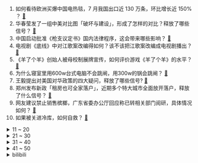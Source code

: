 1. 如何看待欧洲买爆中国电热毯，7 月我国出口近 130 万条，环比增长近 150% ？ [:link:](https://www.zhihu.com/question/555487932)
2. 华春莹发了一组中美对比图「破坏与建设」，形成了怎样的对比？释放了哪些信号？ [:link:](https://www.zhihu.com/question/555509528)
3. 中国启动批准《枪支议定书》国内法律程序，这会带来哪些影响？ [:link:](https://www.zhihu.com/question/555487277)
4. 电视剧《底线》中对江歌案改编得如何？该不该把江歌案改编成电视剧播出？ [:link:](https://www.zhihu.com/question/555202865)
5. 《羊了个羊》创始人被母校制展牌宣传，如何评价游戏《羊了个羊》的水平？ [:link:](https://www.zhihu.com/question/555490265)
6. 为什么寝室里用600w台式电脑不会跳闸，用300w的锅会跳闸？ [:link:](https://www.zhihu.com/question/554453806)
7. 王毅提出对美国对华政策的四大疑问，释放了哪些信号? [:link:](https://www.zhihu.com/question/555222399)
8. 郑州发布新政「租房也可全家落户」，近期多个特大城市全面放开落户，释放了什么信号？ [:link:](https://www.zhihu.com/question/555478915)
9. 网友建议禁止销售槟榔，广东省委办公厅回应称已转相关部门阅研，具体情况如何？ [:link:](https://www.zhihu.com/question/555479240)
10. 如果被关进冷库，如何自救？ [:link:](https://www.zhihu.com/question/347002645)
<details>
<summary>11 ~ 20</summary>

11. 如何看待部分简体中文输入法的初始选字程序中，「嗯」的拼音为「en」？ [:link:](https://www.zhihu.com/question/554210152)
12. 《西游记》里人参果吃了也可以长生不老，可为什么没有妖怪去抢？ [:link:](https://www.zhihu.com/question/478213511)
13. 学习成绩真的和智商有关吗？ [:link:](https://www.zhihu.com/question/281730021)
14. 如何看待所罗门群岛总理称「自与中国建交以来，我们就接连不断地遭到外部横加指责与恐吓」？ [:link:](https://www.zhihu.com/question/555349397)
15. 如果乌克兰收复失地，并且对俄罗斯展开特别军事行动，去纳粹化，会对俄甚至欧洲产生什么影响? [:link:](https://www.zhihu.com/question/554766839)
16. 为啥 North Korea 翻译成「朝鲜」，South Korea 却翻译成「韩国」？有什么典故吗？ [:link:](https://www.zhihu.com/question/56232298)
17. 俄罗斯不打乌克兰这一仗，会有什么后果？ [:link:](https://www.zhihu.com/question/555205279)
18. 如何看待各大厂 2023 秋招、校招的招聘人数？ [:link:](https://www.zhihu.com/question/553998127)
19. 为什么搭载鸿蒙的华为mate50的4G网速比搭载iOS的苹果的5G还要快？ [:link:](https://www.zhihu.com/question/552722887)
20. 如果现代的剑道冠军放在古代，能成为一个杀敌无数的剑圣吗？ [:link:](https://www.zhihu.com/question/555228559)
</details>
<details>
<summary>21 ~ 30</summary>

21. 如何看待南京信息工程大学信息工程系改名元宇宙工程系？ [:link:](https://www.zhihu.com/question/555284488)
22. 为什么大部分民宿，投了不少钱，却不挣钱？ [:link:](https://www.zhihu.com/question/470690240)
23. 为什么国内没有进口的日本牛奶？ [:link:](https://www.zhihu.com/question/22230063)
24. 如果初一初二不努力，初三再努力还有机会上高中吗？ [:link:](https://www.zhihu.com/question/549606085)
25. 9 月 25 日的挑战者杯北京 WB 4:3 重庆狼队晋级四强，如何评价这场比赛？ [:link:](https://www.zhihu.com/question/555548063)
26. 能源成本飙升，德国 90 年面包老店不堪重负将关门，如今欧洲经济具体情况如何？哪些信息值得关注？ [:link:](https://www.zhihu.com/question/555205582)
27. 霸王龙能击毁二战轻型坦克吗？ [:link:](https://www.zhihu.com/question/40200453)
28. 初一没好好学，初二还有救吗？ [:link:](https://www.zhihu.com/question/555084898)
29. 如何评价 7 月新番动画《契约之吻》第十三集？ [:link:](https://www.zhihu.com/question/555443921)
30. 怎么补充脸上的胶原蛋白？ [:link:](https://www.zhihu.com/question/548178351)
</details>
<details>
<summary>31 ~ 40</summary>

31. 如何评价快递员偷走价值 38 万元金条，供称「看到高运费有保价起了贼心」？ [:link:](https://www.zhihu.com/question/555313034)
32. Netflix 版《三体》剧集发布首支片花，有哪些值得挖掘的细节？ [:link:](https://www.zhihu.com/question/555454628)
33. 电视剧《底线》有哪些细思极恐的细节？ [:link:](https://www.zhihu.com/question/554401277)
34. 欧盟能源是完全压在俄罗斯身上吗？ [:link:](https://www.zhihu.com/question/545377755)
35. 如何评价《明日方舟》主线动画《黎明前奏》定档PV？ [:link:](https://www.zhihu.com/question/555402368)
36. 为什么不少番剧中都描写因为勇者过于强大而被人们害怕且疏远，现实中会如何? [:link:](https://www.zhihu.com/question/530234309)
37. 从事前端开发的你，如今过的怎么样了？ [:link:](https://www.zhihu.com/question/532965157)
38. 2022 年柏林马拉松基普乔格以 2 小时 1 分 9 秒夺冠并再次刷新世界纪录，如何评价他的表现？ [:link:](https://www.zhihu.com/question/555509023)
39. 青岛一女子未做核酸超四天并拒扫场所码，被行拘五日，此事件起到了哪些警示作用？ [:link:](https://www.zhihu.com/question/554937874)
40. 2022 女排世锦赛中国女排首战 3:0 击败阿根廷迎来开门红，如何评价本场比赛女排的表现？ [:link:](https://www.zhihu.com/question/555533168)
</details>
<details>
<summary>41 ~ 50</summary>

41. 北京地铁 10 号线信号故障，部分列车晚点，目前故障已修复，你的出行受到影响了吗？ [:link:](https://www.zhihu.com/question/555560986)
42. 理发师悖论怎么破？ [:link:](https://www.zhihu.com/question/24571563)
43. AMD 表示没有必要单独创建一种能效核心 E 核，拒绝异构大小核 CPU，如何看待此事？ [:link:](https://www.zhihu.com/question/554643904)
44. 怎样挑中一款降噪和音质都很能打的耳机？ [:link:](https://www.zhihu.com/question/555221013)
45. 建设银行拟出资设立 300 亿住房租赁基金，投资房企存量资产改造为租赁住房，对房产和租房市场有何影响？ [:link:](https://www.zhihu.com/question/555260023)
46. 可以告诉我一个不讨厌学习的理由吗? [:link:](https://www.zhihu.com/question/555361162)
47. 怎么看待《欢乐颂》结局樊胜美和王柏川因为房产证写谁名字分手？ [:link:](https://www.zhihu.com/question/60332816)
48. 英镑兑美元跌超 3％，报 1.09，创 2020 年 3 月来最大跌幅，这意味着什么？将产生哪些影响？ [:link:](https://www.zhihu.com/question/555219724)
49. 俄方称打击多个乌目标消灭 300 多人，乌方称在多地反击，具体情况如何？俄乌冲突最新局势如何？ [:link:](https://www.zhihu.com/question/555453353)
50. 名字特别难听是种怎样的体验？ [:link:](https://www.zhihu.com/question/33599039)
</details><details>
<summary>bilibili</summary>

1. 2022年「原神生日会」 [:link:](//www.bilibili.com/video/BV1ZP411J7vN)
2. 陷入无限循环的旋律！周五猜歌中文特辑来了！ [:link:](//www.bilibili.com/video/BV1Ae4y1C75q)
3. 【原神生日会】如果突然想起我 [:link:](//www.bilibili.com/video/BV1tG4y1B7xU)
4. 这些不是全国统一的吗？ [:link:](//www.bilibili.com/video/BV19N4y1N7Yj)
5. 这都是些啥啊??? [:link:](//www.bilibili.com/video/BV1X14y1Y7Zq)
6. 卧槽...让你二创！不是让你创死观众啊喂！ [:link:](//www.bilibili.com/video/BV1Me4y1C7SZ)
7. 郭晓婷采访，看得人心惊胆战…… [:link:](//www.bilibili.com/video/BV1Xe4y1k7vD)
8. 【原神生日会】Epoch Winter——寒冰纪元 [:link:](//www.bilibili.com/video/BV1U14y1Y7WV)
9. 2022英雄联盟全球总决赛主题曲——《逐星》 [:link:](//www.bilibili.com/video/BV1A841147Ef)
10. 作弊大师（2） [:link:](//www.bilibili.com/video/BV1wY4y1K7ZE)
<details>
<summary>11 ~ 20</summary>

11. 《崩坏3》第一部终章 开幕预告 [:link:](//www.bilibili.com/video/BV1eV4y1K7c7)
12. 年轻，太年轻了 [:link:](//www.bilibili.com/video/BV1Gd4y1M7C4)
13. TheShy来了全剪了！！！ [:link:](//www.bilibili.com/video/BV1Kd4y1z7X1)
14. 主线动画《明日方舟：黎明前奏》定档PV [:link:](//www.bilibili.com/video/BV1tG411g7Fo)
15. 【原神生日会】爆燃！特效炸裂！提 瓦 特 世 界 杯！ [:link:](//www.bilibili.com/video/BV1Qe411M7Qr)
16. 【warma/怒九】绝对不许关灯！ [:link:](//www.bilibili.com/video/BV1At4y1P7Vt)
17. 动物体型最大能长多大？为什么不能无限增长？【奇怪的知识】 [:link:](//www.bilibili.com/video/BV17T411T79H)
18. 5899婚宴竟有臭蟹烂虾，骚男婚礼出现重大危机！ [:link:](//www.bilibili.com/video/BV1Tt4y1P7kE)
19. 挪威物价真的好贵啊....大排档一碗汤竟然114元 懵了 [:link:](//www.bilibili.com/video/BV1uD4y117E3)
20. 昆 仑 实 摔 ！ [:link:](//www.bilibili.com/video/BV18G411g7Ju)
</details>
<details>
<summary>21 ~ 30</summary>

21. 蝙蝠侠: 想爸妈了！(开挖） [:link:](//www.bilibili.com/video/BV1kd4y1M7S7)
22. 千万别来湛江吃生蚝！1元一只，一口爆浆，我怕你上瘾… [:link:](//www.bilibili.com/video/BV15d4y1z7uU)
23. “没头脑”“不高兴”之父任溶溶逝世 享年100岁 [:link:](//www.bilibili.com/video/BV1qY4y1N7YX)
24. 《疯狂的棒棒鸡腿》，准备好跟着鸡腿一起疯狂。 [:link:](//www.bilibili.com/video/BV1Le411K7Sv)
25. 朕 宰 了 你 [:link:](//www.bilibili.com/video/BV1FN4y1K7iQ)
26. 第109个好汉？高俅上山竟气死林冲？书里并没有！《水浒传》P40 [:link:](//www.bilibili.com/video/BV1qD4y117VC)
27. 家里进脏东西了（躲闪摇） [:link:](//www.bilibili.com/video/BV1Rt4y1A78E)
28. 把相机扔出地球，是什么体验？！ [:link:](//www.bilibili.com/video/BV1wd4y1M7cM)
29. 以后就是我的未婚妻啦！ [:link:](//www.bilibili.com/video/BV12V4y1T7hZ)
30. 剧圈绝唱！恭喜《东八区的先生们》终于成为电视剧圈的最低分神作！ [:link:](//www.bilibili.com/video/BV16Y4y1N7LP)
</details>
<details>
<summary>31 ~ 40</summary>

31. 鸡哥三人组开路（都 多 余 了！） [:link:](//www.bilibili.com/video/BV1Vt4y1P7gP)
32. 【医案寻踪】碱性食物有益健康？I 一个流传20年的资本骗局 [:link:](//www.bilibili.com/video/BV1H84114719)
33. 当你认识的up主被迫跳了叮叮当当舞... [:link:](//www.bilibili.com/video/BV1Gd4y1M7eJ)
34. 【原神生日会】丘 鸣 山 车 神 🏍 [:link:](//www.bilibili.com/video/BV1sN4y1K7VK)
35. （这也能解说？！）弹珠障碍竞速世界杯！中国队能否晋级？！ [:link:](//www.bilibili.com/video/BV14D4y1i7Xm)
36. 笑喷！当我把一群很菜的UP聚在一起玩狼人杀（2）。。 [:link:](//www.bilibili.com/video/BV1bV4y1K7aB)
37. 奶爆新番！十月最值得期待的10部动画！最后一个竟然翻车预定！【泛式】 [:link:](//www.bilibili.com/video/BV1vg41127sD)
38. 为了实拍霹雳一闪，我计划先刷新世界纪录！ [:link:](//www.bilibili.com/video/BV1Rt4y1A7Gb)
39. 今儿和奥尼尔来一场篮球单挑！！ [:link:](//www.bilibili.com/video/BV1dV4y1K7vk)
40. 【鬼谷闲谈】由癌细胞演化成的动物？ [:link:](//www.bilibili.com/video/BV1Ze4y1t7Fe)
</details>
<details>
<summary>41 ~ 50</summary>

41. 探店！鸡你太美炸鸡店，是ikun还是小黑子？ [:link:](//www.bilibili.com/video/BV1de4y1k7bo)
42. 秘密基地居然挖到了邻居家？跟着佩奇带你们看看秘密基地的新空间！ [:link:](//www.bilibili.com/video/BV1J8411b7WJ)
43. “动漫给予了我们从未有过的人生” [:link:](//www.bilibili.com/video/BV1HN4y1K7o4)
44. 💗坠入粉色爱河，你选择谁？💗 [:link:](//www.bilibili.com/video/BV17B4y1J7vW)
45. 当同时两个销冠出现，会是怎么样的情景？销冠2.0时代正式开启！ [:link:](//www.bilibili.com/video/BV1pG4y1s7za)
46. 科目三：我的猫要上秋名山 [:link:](//www.bilibili.com/video/BV1ae411K73X)
47. 求求你们别再去假须弥了！是兄弟就来我这个真须弥！ [:link:](//www.bilibili.com/video/BV1Kt4y1P7Zy)
48. “诸 神 的 黄 昏” [:link:](//www.bilibili.com/video/BV1J8411b7rC)
49. 张翰当编剧？致敬普通人？差不多得了！ [:link:](//www.bilibili.com/video/BV1Se4y1k7Ke)
50. 【原神生日会】愿我们不再孤单 [:link:](//www.bilibili.com/video/BV1f8411t7TG)
</details>
<details>
<summary>51 ~ 60</summary>

51. 【原神生日会】开场动画-旅途不完结！ [:link:](//www.bilibili.com/video/BV15e4y1C7cs)
52. 从五个人到「五人组」，我们经历了...... [:link:](//www.bilibili.com/video/BV17T411T7PC)
53. 985校园暴力现场 [:link:](//www.bilibili.com/video/BV1od4y1T7wA)
54. 至尊环球旅行攻略，略略略 [:link:](//www.bilibili.com/video/BV1ZY4y1N7BG)
55. 【凤凰传奇农家乐】自己动手 白吃白喝 [:link:](//www.bilibili.com/video/BV11Y4y1N7ML)
56. 让一让 我的致郁系男友过生日了！ [:link:](//www.bilibili.com/video/BV1NP411p7gZ)
57. 一招搞定拍照万能公式 [:link:](//www.bilibili.com/video/BV1ad4y1B7G3)
58. 眼中山河万里！何惧几分秋凉！ [:link:](//www.bilibili.com/video/BV1WT411T7wL)
59. 【时代少年团】《光环中的少年——“盛夏”》（下） [:link:](//www.bilibili.com/video/BV17W4y1v7eL)
60. 只有中国能造的奢侈品，做一张要两年，比黄金还贵！ [:link:](//www.bilibili.com/video/BV1we4y1C7DD)
</details>
<details>
<summary>61 ~ 70</summary>

61. 看到这些落选国徽，才知道我们的国徽有多强！！！ [:link:](//www.bilibili.com/video/BV158411b7E2)
62. 企业级理解 [:link:](//www.bilibili.com/video/BV1t8411b7GJ)
63. 【非官方英雄联盟S12宣传片】| 上B站 看S12！ [:link:](//www.bilibili.com/video/BV1P24y1o7Tu)
64. 我把《东八区》40集全看完了，全方位总结吐槽这部史上最雷电视剧！ [:link:](//www.bilibili.com/video/BV1w8411b7Ya)
65. 让你一次爽个够！终极吐槽《东八区的先生们》 [:link:](//www.bilibili.com/video/BV17W4y1v7Ji)
66. “长大后才发现，这么有趣的动漫越来越少了......” [:link:](//www.bilibili.com/video/BV1YT411T7Yy)
67. “歼-20战机”还能驶入军训汇演操场？网友：堪比奥运会开幕式！ [:link:](//www.bilibili.com/video/BV1Ne411M72c)
68. 无敌！6轮消防车开上街是什么体验？ [:link:](//www.bilibili.com/video/BV1G24y1o7WV)
69. 1.2亿农村老人在等待 [:link:](//www.bilibili.com/video/BV1kY4y1N78D)
70. 当朋友们得知我后天办婚礼后 [:link:](//www.bilibili.com/video/BV1Md4y1M7Yf)
</details>
<details>
<summary>71 ~ 80</summary>

71. 假如世界只剩你一个人，你会怎么样？ [:link:](//www.bilibili.com/video/BV1DV4y1K74v)
72. 《 随 鸡 挑 战 》 [:link:](//www.bilibili.com/video/BV1B14y1h7eG)
73. 🐓离谱！华语乐坛摸鸡头！⚡️ [:link:](//www.bilibili.com/video/BV1LG4y1s785)
74. 背景可以是假的，但是蜂蜜不能妥协！ [:link:](//www.bilibili.com/video/BV11e411M7bM)
75. 二次元顶流也塌房了！！！ [:link:](//www.bilibili.com/video/BV1hW4y1v7zR)
76. 那就算是，见义勇为了吧 [:link:](//www.bilibili.com/video/BV1H14y1h7Jj)
77. 烦死了，到底该先睡还是先吃呀！！？ [:link:](//www.bilibili.com/video/BV1fW4y1v7RH)
78. 南方妹子第一次逛东北市场太激动，门牙给豁碎了…… [:link:](//www.bilibili.com/video/BV1Gt4y1P74y)
79. 原神动画短片-永恒回忆之梦【2022原神生日会】 [:link:](//www.bilibili.com/video/BV1dg41127dW)
80. 微胖大胸第一次挑战夸张版古风造型，结果居然… [:link:](//www.bilibili.com/video/BV1fV4y1K74e)
</details>
<details>
<summary>81 ~ 90</summary>

81. 新赛季必改的8项设置：官方黑科技，一键托管上王者！ [:link:](//www.bilibili.com/video/BV1WG411g7vy)
82. 我来回应一下吧 [:link:](//www.bilibili.com/video/BV1NT411T7pn)
83. 这才是硬核开放世界修仙游戏该有的玩法！ [:link:](//www.bilibili.com/video/BV158411b7ki)
84. 黄油手孔老师终于抓到猫了 [:link:](//www.bilibili.com/video/BV1FG411g7pM)
85. 广东中山. 厨子探店¥426 [:link:](//www.bilibili.com/video/BV1xt4y1P72H)
86. 这次要不再当一回...汪汪队? [:link:](//www.bilibili.com/video/BV1TN4y1K72x)
87. 想夹多少就夹多少！！！ [:link:](//www.bilibili.com/video/BV1tW4y1v7Nc)
88. 多莉：蒙德人的钱真好赚啊~！ [:link:](//www.bilibili.com/video/BV1U14y1Y7Jm)
89. 中国顶尖工程师修复旧手机，只为母亲再看一眼，512地震中离开的女儿 [:link:](//www.bilibili.com/video/BV1H24y1o7hT)
90. 达成进度：永恒的伙伴。 [:link:](//www.bilibili.com/video/BV14d4y1g772)
</details>
<details>
<summary>91 ~ 100</summary>

91. 优雅，太优雅了！ [:link:](//www.bilibili.com/video/BV1m14y1Y7kM)
92. 《未定事件簿》「情迷贝克伦」活动PV：雨雾倾城，命运交响 [:link:](//www.bilibili.com/video/BV18T411T7Sj)
93. 原以为下雨能躲过一劫…… [:link:](//www.bilibili.com/video/BV1T14y1Y7hR)
94. 整整一大只烤羊腿在家做好吃吗？一个小时两个人就全干掉 [:link:](//www.bilibili.com/video/BV1HY4y1N78K)
95. “我不要在失败孤独中死去” [:link:](//www.bilibili.com/video/BV1YV4y1K7pT)
96. 宁被寒风吹上路，坚决不穿红秋裤 [:link:](//www.bilibili.com/video/BV1SY4y1N7cr)
97. 我的世界：速通大神都知道的地图种子？超低概率生成13颗钻石扎堆 [:link:](//www.bilibili.com/video/BV1Pt4y1P76q)
98. 这可能是国外主播最害怕听到的声音！ [:link:](//www.bilibili.com/video/BV1XG411u7P8)
99. 新概念探店，这家火锅店居然...【第二期】 [:link:](//www.bilibili.com/video/BV1E841147TF)
100. 俺也想来米哈游！ [:link:](//www.bilibili.com/video/BV1MB4y1J7Hg)
</details></details>